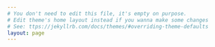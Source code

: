 ```yaml
---
# You don't need to edit this file, it's empty on purpose.
# Edit theme's home layout instead if you wanna make some changes
# See: ttps://jekyllrb.com/docs/themes/#overriding-theme-defaults
layout: page
---
```

